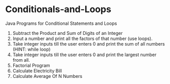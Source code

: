 # Conditionals-and-Loops
Java Programs for Conditional Statements and Loops
1. Subtract the Product and Sum of Digits of an Integer
2. Input a number and print all the factors of that number (use loops).
3. Take integer inputs till the user enters 0 and print the sum of all numbers (HINT: while loop)
4. Take integer inputs till the user enters 0 and print the largest number from all.
5. Factorial Program
6. Calculate Electricity Bill
7. Calculate Average Of N Numbers